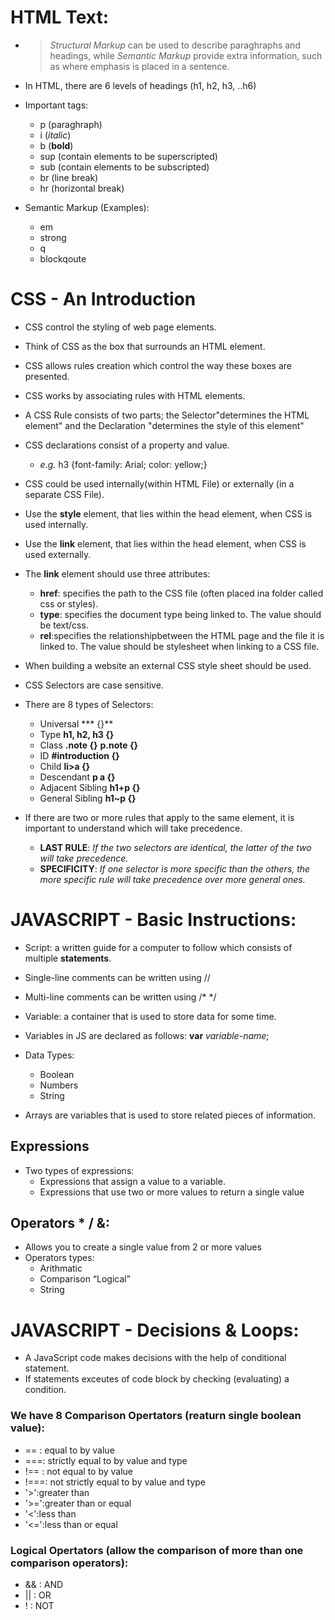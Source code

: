 # HTML Text:
- > *Structural Markup* can be used to describe paraghraphs and headings, while *Semantic Markup* provide extra information, such as where emphasis is placed in a sentence.

- In HTML, there are 6 levels of headings (h1, h2, h3, ..h6)
- Important tags:
   - p (paraghraph)
   - i (*italic*)
   - b (**bold**)
   - sup (contain elements to be superscripted)
   - sub (contain elements to be subscripted)
   - br (line break)
   - hr (horizontal break)

- Semantic Markup (Examples):
  - em
  - strong
  - q
  - blockqoute

# CSS - An Introduction

- CSS control the styling of web page elements.
- Think of CSS as the box that surrounds an HTML element.
- CSS allows rules creation which control the way these boxes are presented.
- CSS works by associating rules with HTML elements.
- A CSS Rule consists of two parts; the Selector"determines the HTML element" and the Declaration "determines the style of this element"
- CSS declarations consist of a property and value.
     - *e.g.* h3 {font-family: Arial; color: yellow;}

- CSS could be used internally(within HTML File) or externally (in a separate CSS File).
- Use the **style** element, that lies within the head element, when CSS is used internally.
- Use the **link** element, that lies within the head element, when CSS is used externally.
- The **link** element should use three attributes:
   - **href**: specifies the path to the CSS file (often placed ina folder called css or styles).
   - **type**: specifies the document type being linked to. The value should be text/css.
   - **rel**:specifies the relationshipbetween the HTML page and the file it is linked to. The value should be stylesheet when linking to a CSS    file.
- When building a website an external CSS style sheet should be used.
- CSS Selectors are case sensitive.
- There are 8 types of Selectors:
   - Universal *** {}**
   - Type **h1, h2, h3 {}**
   - Class **.note {}** **p.note {}**
   - ID **#introduction {}**
   - Child **li>a {}**
   - Descendant **p a {}**
   - Adjacent Sibling **h1+p {}**
   - General Sibling **h1~p {}**
- If there are two or more rules that apply to the same element,
it is important to understand which will take precedence.
  - **LAST RULE**:  *If the two selectors are identical, the latter of the two will take precedence.*
  - **SPECIFICITY**: *If one selector is more specific than the others, the more specific rule will take precedence over more general ones.*

# JAVASCRIPT - Basic Instructions:

- Script: a written guide for a computer to follow which consists of multiple **statements**.
- Single-line comments can be written using // 
- Multi-line comments can be written using /*  */
- Variable: a container that is used to store data for some time.
- Variables in JS are declared as follows:
   **var** *variable-name*;
- Data Types:
   - Boolean
   - Numbers
   - String

- Arrays are variables that is used to store related pieces of information.

## Expressions
- Two types of expressions:
  - Expressions that assign a value to a variable.
  - Expressions that use two or more values to return a single value

## Operators * / &:
- Allows you to create  a single value from 2 or more values
- Operators types:
  - Arithmatic
  - Comparison “Logical”
  - String

# JAVASCRIPT - Decisions & Loops:

- A JavaScript code makes decisions with the help of conditional statement.
- If statements exceutes of code block by checking (evaluating) a condition.

### We have 8 Comparison Opertators (reaturn single boolean value):
- == : equal to by value
- ===: strictly equal to by value and type
- !== : not equal to by value
- !===: not strictly equal to by value and type
-  '>':greater than
-  '>=':greater than or equal
-  '<':less than
-  '<=':less than or equal

### Logical Opertators (allow the comparison of more than one comparison operators):
- && : AND 
- || : OR
- ! : NOT